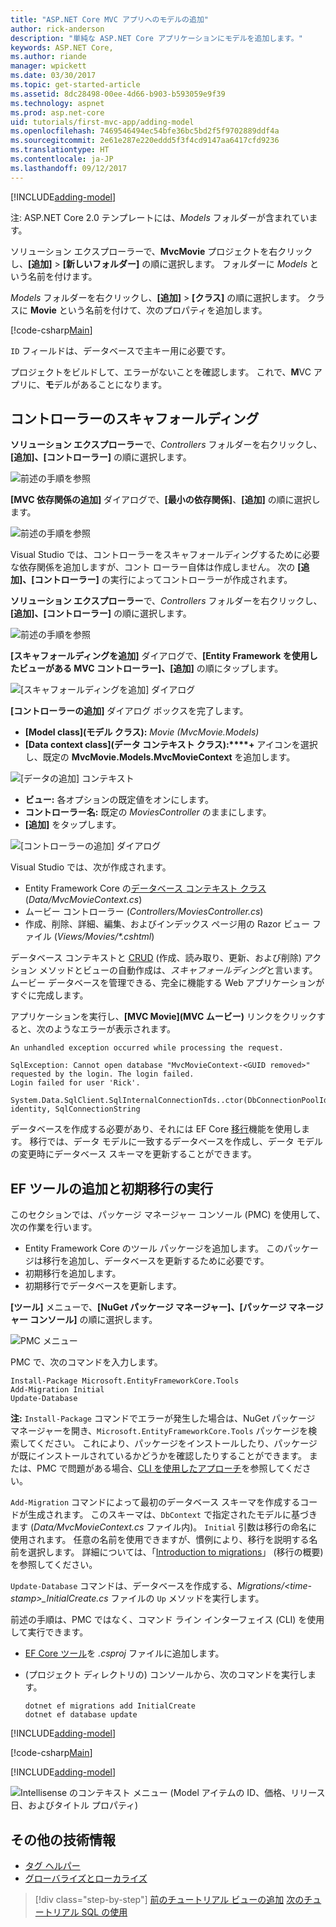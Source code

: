 ```yaml
---
title: "ASP.NET Core MVC アプリへのモデルの追加"
author: rick-anderson
description: "単純な ASP.NET Core アプリケーションにモデルを追加します。"
keywords: ASP.NET Core,
ms.author: riande
manager: wpickett
ms.date: 03/30/2017
ms.topic: get-started-article
ms.assetid: 8dc28498-00ee-4d66-b903-b593059e9f39
ms.technology: aspnet
ms.prod: asp.net-core
uid: tutorials/first-mvc-app/adding-model
ms.openlocfilehash: 7469546494ec54bfe36bc5bd2f5f9702889ddf4a
ms.sourcegitcommit: 2e61e287e220eddd5f3f4cd9147aa6417cfd9236
ms.translationtype: HT
ms.contentlocale: ja-JP
ms.lasthandoff: 09/12/2017
---
```

[!INCLUDE[adding-model](../../includes/mvc-intro/adding-model1.md)]

注: ASP.NET Core 2.0 テンプレートには、*Models* フォルダーが含まれています。

ソリューション エクスプローラーで、**MvcMovie** プロジェクトを右クリックし、**[追加]** > **[新しいフォルダー]** の順に選択します。 フォルダーに *Models* という名前を付けます。

*Models* フォルダーを右クリックし、**[追加]** > **[クラス]** の順に選択します。 クラスに **Movie** という名前を付けて、次のプロパティを追加します。

[!code-csharp[Main](../../tutorials/first-mvc-app/start-mvc/sample/MvcMovie/Models/MovieNoEF.cs?name=snippet_1)]

`ID` フィールドは、データベースで主キー用に必要です。 

プロジェクトをビルドして、エラーがないことを確認します。 これで、**M**VC アプリに、**モ**デルがあることになります。

## <a name="scaffolding-a-controller"></a>コントローラーのスキャフォールディング

**ソリューション エクスプローラー**で、*Controllers* フォルダーを右クリックし、**[追加]、[コントローラー]** の順に選択します。

![前述の手順を参照](adding-model/_static/add_controller.png)

**[MVC 依存関係の追加]** ダイアログで、**[最小の依存関係]**、**[追加]** の順に選択します。

![前述の手順を参照](adding-model/_static/add_depend.png)

Visual Studio では、コントローラーをスキャフォールディングするために必要な依存関係を追加しますが、コント ローラー自体は作成しません。 次の **[追加]、[コントローラー]** の実行によってコントローラーが作成されます。 

**ソリューション エクスプローラー**で、*Controllers* フォルダーを右クリックし、**[追加]、[コントローラー]** の順に選択します。

![前述の手順を参照](adding-model/_static/add_controller.png)

**[スキャフォールディングを追加]** ダイアログで、**[Entity Framework を使用したビューがある MVC コントローラー]、[追加]** の順にタップします。

![[スキャフォールディングを追加] ダイアログ](adding-model/_static/add_scaffold2.png)

**[コントローラーの追加]** ダイアログ ボックスを完了します。

* **[Model class]\(モデル クラス\):** *Movie (MvcMovie.Models)*
* **[Data context class]\(データ コンテキスト クラス\):****+** アイコンを選択し、既定の **MvcMovie.Models.MvcMovieContext** を追加します。

![[データの追加] コンテキスト](adding-model/_static/dc.png)

* **ビュー:** 各オプションの既定値をオンにします。
* **コントローラー名:** 既定の *MoviesController* のままにします。
* **[追加]** をタップします。

![[コントローラーの追加] ダイアログ](adding-model/_static/add_controller2.png)

Visual Studio では、次が作成されます。

* Entity Framework Core の[データベース コンテキスト クラス](xref:data/ef-mvc/intro#create-the-database-context)(*Data/MvcMovieContext.cs*)
* ムービー コントローラー (*Controllers/MoviesController.cs*)
* 作成、削除、詳細、編集、およびインデックス ページ用の Razor ビュー ファイル (*Views/Movies/&ast;.cshtml*)

データベース コンテキストと [CRUD](https://wikipedia.org/wiki/Create,_read,_update_and_delete) (作成、読み取り、更新、および削除) アクション メソッドとビューの自動作成は、*スキャフォールディング*と言います。 ムービー データベースを管理できる、完全に機能する Web アプリケーションがすぐに完成します。

アプリケーションを実行し、**[MVC Movie]\(MVC ムービー\)** リンクをクリックすると、次のようなエラーが表示されます。

```
An unhandled exception occurred while processing the request.

SqlException: Cannot open database "MvcMovieContext-<GUID removed>" requested by the login. The login failed.
Login failed for user 'Rick'.

System.Data.SqlClient.SqlInternalConnectionTds..ctor(DbConnectionPoolIdentity identity, SqlConnectionString 
```

データベースを作成する必要があり、それには EF Core [移行](xref:data/ef-mvc/migrations)機能を使用します。 移行では、データ モデルに一致するデータベースを作成し、データ モデルの変更時にデータベース スキーマを更新することができます。

## <a name="add-ef-tooling-and-perform-initial-migration"></a>EF ツールの追加と初期移行の実行

このセクションでは、パッケージ マネージャー コンソール (PMC) を使用して、次の作業を行います。

* Entity Framework Core のツール パッケージを追加します。 このパッケージは移行を追加し、データベースを更新するために必要です。
* 初期移行を追加します。
* 初期移行でデータベースを更新します。

**[ツール]** メニューで、**[NuGet パッケージ マネージャー]、[パッケージ マネージャー コンソール]** の順に選択します。

<!-- following image shared with uid: tutorials/razor-pages/model -->
  ![PMC メニュー](adding-model/_static/pmc.png)

PMC で、次のコマンドを入力します。

``` PMC
Install-Package Microsoft.EntityFrameworkCore.Tools
Add-Migration Initial
Update-Database
```

**注:** `Install-Package` コマンドでエラーが発生した場合は、NuGet パッケージ マネージャーを開き、`Microsoft.EntityFrameworkCore.Tools` パッケージを検索してください。 これにより、パッケージをインストールしたり、パッケージが既にインストールされているかどうかを確認したりすることができます。 または、PMC で問題がある場合、[CLI を使用したアプローチ](#cli)を参照してください。

`Add-Migration` コマンドによって最初のデータベース スキーマを作成するコードが生成されます。 このスキーマは、`DbContext` で指定されたモデルに基づきます (*Data/MvcMovieContext.cs* ファイル内)。 `Initial` 引数は移行の命名に使用されます。 任意の名前を使用できますが、慣例により、移行を説明する名前を選択します。 詳細については、「[Introduction to migrations](xref:data/ef-mvc/migrations#introduction-to-migrations)」 (移行の概要) を参照してください。

`Update-Database` コマンドは、データベースを作成する、*Migrations/\<time-stamp>_InitialCreate.cs* ファイルの `Up` メソッドを実行します。

<a name="cli"></a> 前述の手順は、PMC ではなく、コマンド ライン インターフェイス (CLI) を使用して実行できます。

* [EF Core ツール](xref:data/ef-mvc/migrations#entity-framework-core-nuget-packages-for-migrations)を *.csproj* ファイルに追加します。
* (プロジェクト ディレクトリの) コンソールから、次のコマンドを実行します。

  ```console
  dotnet ef migrations add InitialCreate
  dotnet ef database update
  ```     
  

[!INCLUDE[adding-model](../../includes/mvc-intro/adding-model3.md)]

[!code-csharp[Main](../../tutorials/first-mvc-app/start-mvc/sample/MvcMovie/Startup.cs?name=ConfigureServices&highlight=6-7)]

[!INCLUDE[adding-model](../../includes/mvc-intro/adding-model4.md)]

![Intellisense のコンテキスト メニュー (Model アイテムの ID、価格、リリース日、およびタイトル プロパティ)](adding-model/_static/ints.png)

## <a name="additional-resources"></a>その他の技術情報

* [タグ ヘルパー](xref:mvc/views/tag-helpers/intro)
* [グローバライズとローカライズ](xref:fundamentals/localization)

>[!div class="step-by-step"]
[前のチュートリアル ビューの追加](adding-view.md)
[次のチュートリアル SQL の使用](working-with-sql.md)  
